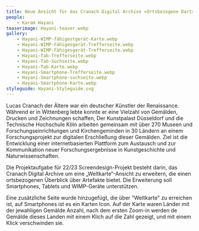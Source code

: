 ```yaml
---
title: Neue Ansicht für das Cranach Digital Archive «Ortsbezogene Dartstellung der Artefakte»
people:
    - Karam Hayani
teaserimage: Hayani-teaser.webp
gallery:
    - Hayani-WIMP-fähigestgerät-Karte.webp
    - Hayani-WIMP-Fähigesgerät-Trefferseite.webp
    - Hayani-WIMP-Fähigesgerät-Trefferseite.webp
    - Hayani-Tab-Trefferseite.webp
    - Hayani-Tab-Suchseite.webp
    - Hayani-Tab-Karte.webp
    - Hayani-Smartphone-Trefferseite.webp
    - Hayani-Smartphone-suchseite.webp
    - Hayani-Smartphone-Karte.webp
styleguide: Hayani-Styleguide.svg
---
```


Lucas Cranach der Ältere war ein deutscher Künstler der Renaissance. Während er in Wittenberg lebte konnte er eine Vielzahl von Gemälden, Drucken und Zeichnungen schaffen,
Der Kunstpalast Düsseldorf und die Technische Hochschule Köln arbeiten gemeinsam mit über 270 Museen und Forschungseinrichtungen und Kirchengeminden in 30 Ländern an einem Forschungsprojekt zur digitalen Erschließung dieser Gemälden.
Ziel ist die Entwicklung einer internetbasierten Plattform zum Austausch und zur Kommunikation neuer Forschungsergebnisse in Kunstgeschichte und Naturwissenschaften.

Die Projektaufgabe für 22/23 Screendesign-Projekt besteht darin, das Cranach Digital Archive um eine „Weltkarte“-Ansicht zu erweitern, die einen ortsbezogenen Überblick über Artefakte bietet. Die Erweiterung soll  Smartphones, Tablets und WIMP-Geräte unterstützen. 

Eine zusätzliche Seite wurde hinzugefügt, die über "Weltkarte" zu erreichen ist, auf Smartphones ist es ein Karten Icon. Auf der Karte waren Länder mit der jewahligen Gemälde Anzahl, nach dem ersten Zoom-in werden de Gemälde dieses Landen mit einem Klich auf die Zahl gezeigt, und mit einem Klick verschwinden sie. 
